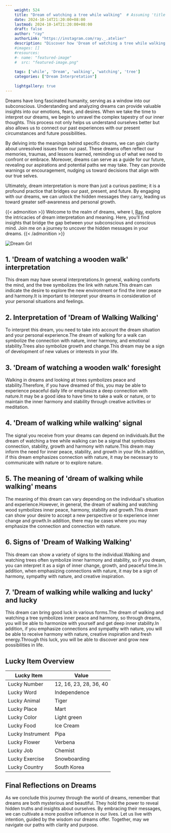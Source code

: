 ```yaml
---
    weight: 524
    title: "Dream of watching a tree while walking"  # Assuming 'title' column exists
    date: 2024-10-14T21:20:00+08:00
    lastmod: 2024-10-14T21:20:00+08:00
    draft: false
    author: "ray"
    authorLink: "https://instagram.com/ray._.atelier"
    description: "Discover how 'Dream of watching a tree while walking' can interpret your future and uncover its significant meanings in your life."
    #images: []
    #resources:
    #- name: "featured-image"
    #  src: "featured-image.png"
    
    tags: ['while', 'Dream', 'walking', 'watching', 'tree']
    categories: ["Dream Interpretation"]
    
    lightgallery: true
---
```

    
Dreams have long fascinated humanity, serving as a window into our subconscious. Understanding and analyzing dreams can provide valuable insights into our emotions, fears, and desires. When we take the time to interpret our dreams, we begin to unravel the complex tapestry of our inner thoughts. This process not only helps us understand ourselves better but also allows us to connect our past experiences with our present circumstances and future possibilities.

By delving into the meanings behind specific dreams, we can gain clarity about unresolved issues from our past. These dreams often reflect our memories, traumas, and lessons learned, reminding us of what we need to confront or embrace. Moreover, dreams can serve as a guide for our future, revealing our aspirations and potential paths we may take. They can provide warnings or encouragement, nudging us toward decisions that align with our true selves.

Ultimately, dream interpretation is more than just a curious pastime; it is a profound practice that bridges our past, present, and future. By engaging with our dreams, we can unlock the hidden messages they carry, leading us toward greater self-awareness and personal growth.

{{< admonition >}}
Welcome to the realm of dreams, where I, [Ray](https://instagram.com/ray._.atelier), explore the intricacies of dream interpretation and meaning. Here, you’ll find insights that bridge the gap between your subconscious and conscious mind. Join me on a journey to uncover the hidden messages in your dreams.
{{< /admonition >}}

![Dream Grl](https://cdn.pixabay.com/photo/2017/11/02/03/35/gothic-2910057_1280.jpg "Dream Grl")

## 1. 'Dream of watching a wooden walk' interpretation
This dream may have several interpretations.In general, walking comforts the mind, and the tree symbolizes the link with nature.This dream can indicate the desire to explore the new environment or find the inner peace and harmony.It is important to interpret your dreams in consideration of your personal situations and feelings.

## 2. Interpretation of 'Dream of Walking Walking'
To interpret this dream, you need to take into account the dream situation and your personal experience.The dream of walking for a walk can symbolize the connection with nature, inner harmony, and emotional stability.Trees also symbolize growth and change.This dream may be a sign of development of new values or interests in your life.

## 3. 'Dream of watching a wooden walk' foresight
Walking in dreams and looking at trees symbolizes peace and stability.Therefore, if you have dreamed of this, you may be able to experience peaceful daily life or emphasize a deep connection with nature.It may be a good idea to have time to take a walk or nature, or to maintain the inner harmony and stability through creative activities or meditation.

## 4. 'Dream of walking while walking' signal
The signal you receive from your dreams can depend on individuals.But the dream of watching a tree while walking can be a signal that symbolizes connection, stability, growth and harmony with nature.This dream may inform the need for inner peace, stability, and growth in your life.In addition, if this dream emphasizes connection with nature, it may be necessary to communicate with nature or to explore nature.

## 5. The meaning of 'dream of walking while walking' means
The meaning of this dream can vary depending on the individual's situation and experience.However, in general, the dream of walking and watching wood symbolizes inner peace, harmony, stability and growth.This dream can show your desire to accept a new perspective or to experience inner change and growth.In addition, there may be cases where you may emphasize the connection and connection with nature.

## 6. Signs of 'Dream of Walking Walking'
This dream can show a variety of signs to the individual.Walking and watching trees often symbolize inner harmony and stability, so if you dream, you can interpret it as a sign of inner change, growth, and peaceful time.In addition, when emphasizing connections with nature, it may be a sign of harmony, sympathy with nature, and creative inspiration.

## 7. 'Dream of walking while walking and lucky' and lucky
This dream can bring good luck in various forms.The dream of walking and watching a tree symbolizes inner peace and harmony, so through dreams, you will be able to harmonize with yourself and get deep inner stability.In addition, if you emphasize connections and sympathy with nature, you will be able to receive harmony with nature, creative inspiration and fresh energy.Through this luck, you will be able to discover and grow new possibilities in life.

## Lucky Item Overview
| Lucky Item          | Value              |
|---------------|--------------------|
| Lucky Number        | 12, 16, 23, 28, 36, 40  |
| Lucky Word          | Independence |
| Lucky Animal        | Tiger |
| Lucky Place         | Mart     |
| Lucky Color         | Light green     |
| Lucky Food          | Ice Cream      |
| Lucky Instrument    | Pipa |
| Lucky Flower        | Verbena    |
| Lucky Job           | Chemist       |
| Lucky Exercise      | Snowboarding  |
| Lucky Country       | South Korea    |


##  Final Reflections on Dreams

As we conclude this journey through the world of dreams, remember that dreams are both mysterious and beautiful. They hold the power to reveal hidden truths and insights about ourselves. By embracing their messages, we can cultivate a more positive influence in our lives. Let us live with intention, guided by the wisdom our dreams offer. Together, may we navigate our paths with clarity and purpose.
